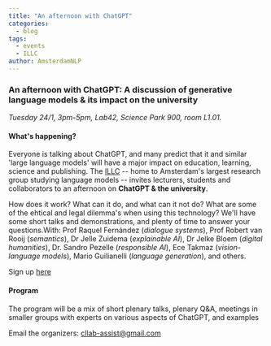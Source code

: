 ```yaml
---
title: "An afternoon with ChatGPT"
categories:
  - blog
tags:
  - events
  - ILLC
author: AmsterdamNLP
---
```


### An afternoon with ChatGPT: A discussion of generative language models & its impact on the university
*Tuesday 24/1, 3pm-5pm, Lab42, Science Park 900, room L1.01.*

#### What's happening?
Everyone is talking about ChatGPT, and many predict that it and similar 'large language models' will have a major impact on education, learning, science and publishing. The [ILLC](http://www.illc.uva.nl) -- home to Amsterdam's largest research group studying language models -- invites lecturers, students and collaborators to an afternoon on **ChatGPT & the university**. 

How does it work? What can it do, and what can it not do? What are some of the ehtical and legal dilemma's when using this technology? We'll have some short talks and demonstrations, and plenty of time to answer your questions.With: Prof Raquel Fernández (*dialogue systems*), Prof Robert van Rooij (*semantics*), Dr Jelle Zuidema (*explainable AI*), Dr Jelke Bloem (*digital humanities*), Dr. Sandro Pezelle (*responsible AI*), Ece Takmaz (*vision-language models*), Mario Guilianelli (*language generation*), and others.

Sign up [here](https://forms.office.com/Pages/ResponsePage.aspx?id=zcrxoIxhA0S5RXb7PWh05ezVLS-twDBMsISMWB06OgRUQlJQVUc2SURQWjdFUldKWlY1QTA5TU4zMS4u)

#### Program

The program will be a mix of short plenary talks, plenary Q&A, meetings in smaller groups with experts on various aspects of ChatGPT, and examples 


Email the organizers: cllab-assist@gmail.com




